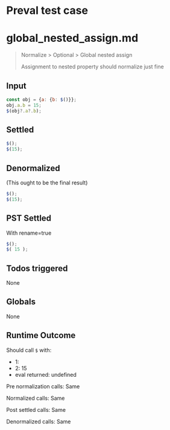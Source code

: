 # Preval test case

# global_nested_assign.md

> Normalize > Optional > Global nested assign
>
> Assignment to nested property should normalize just fine

## Input

`````js filename=intro
const obj = {a: {b: $()}};
obj.a.b = 15;
$(obj?.a?.b);
`````


## Settled


`````js filename=intro
$();
$(15);
`````


## Denormalized
(This ought to be the final result)

`````js filename=intro
$();
$(15);
`````


## PST Settled
With rename=true

`````js filename=intro
$();
$( 15 );
`````


## Todos triggered


None


## Globals


None


## Runtime Outcome


Should call `$` with:
 - 1: 
 - 2: 15
 - eval returned: undefined

Pre normalization calls: Same

Normalized calls: Same

Post settled calls: Same

Denormalized calls: Same

